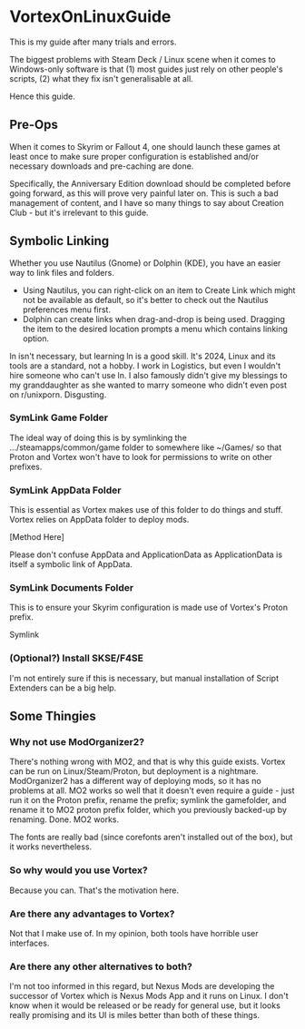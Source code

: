 # VortexOnLinuxGuide
This is my guide after many trials and errors.

The biggest problems with Steam Deck / Linux scene when it comes to Windows-only software is that (1) most guides just rely on other people's scripts, (2) what they fix isn't generalisable at all.

Hence this guide.

## Pre-Ops

When it comes to Skyrim or Fallout 4, one should launch these games at least once to make sure proper configuration is established and/or necessary downloads and pre-caching are done.

Specifically, the Anniversary Edition download should be completed before going forward, as this will prove very painful later on. This is such a bad management of content, and I have so many things to say about Creation Club - but it's irrelevant to this guide.

## Symbolic Linking

Whether you use Nautilus (Gnome) or Dolphin (KDE), you have an easier way to link files and folders.

* Using Nautilus, you can right-click on an item to Create Link which might not be available as default, so it's better to check out the Nautilus preferences menu first.
* Dolphin can create links when drag-and-drop is being used. Dragging the item to the desired location prompts a menu which contains linking option.

ln isn't necessary, but learning ln is a good skill. It's 2024, Linux and its tools are a standard, not a hobby. I work in Logistics, but even I wouldn't hire someone who can't use ln. I also famously didn't give my blessings to my granddaughter as she wanted to marry someone who didn't even post on r/unixporn. Disgusting.

### SymLink Game Folder

The ideal way of doing this is by symlinking the .../steamapps/common/game folder to somewhere like ~/Games/ so that Proton and Vortex won't have to look for permissions to write on other prefixes.

### SymLink AppData Folder

This is essential as Vortex makes use of this folder to do things and stuff. Vortex relies on AppData folder to deploy mods.

[Method Here]

Please don't confuse AppData and ApplicationData as ApplicationData is itself a symbolic link of AppData.

### SymLink Documents Folder

This is to ensure your Skyrim configuration is made use of Vortex's Proton prefix.

Symlink 

### (Optional?) Install SKSE/F4SE

I'm not entirely sure if this is necessary, but manual installation of Script Extenders can be a big help.

## Some Thingies
### Why not use ModOrganizer2?

There's nothing wrong with MO2, and that is why this guide exists. Vortex can be run on Linux/Steam/Proton, but deployment is a nightmare. ModOrganizer2 has a different way of deploying mods, so it has no problems at all. MO2 works so well that it doesn't even require a guide - just run it on the Proton prefix, rename the prefix; symlink the gamefolder, and rename it to MO2 proton prefix folder, which you previously backed-up by renaming. Done. MO2 works.

The fonts are really bad (since corefonts aren't installed out of the box), but it works nevertheless.

### So why would you use Vortex?

Because you can. That's the motivation here.

### Are there any advantages to Vortex?

Not that I make use of. In my opinion, both tools have horrible user interfaces.

### Are there any other alternatives to both?

I'm not too informed in this regard, but Nexus Mods are developing the successor of Vortex which is Nexus Mods App and it runs on Linux. I don't know when it would be released or be ready for general use, but it looks really promising and its UI is miles better than both of these things.
